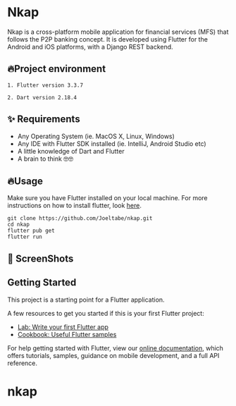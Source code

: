 # Nkap
Nkap is a cross-platform mobile application for financial services (MFS) that follows the P2P banking concept. It is developed using Flutter for the Android and iOS platforms, with a Django REST backend.
## 🔥Project environment


    1. Flutter version 3.3.7

    2. Dart version 2.18.4


## ✨ Requirements
* Any Operating System (ie. MacOS X, Linux, Windows)
* Any IDE with Flutter SDK installed (ie. IntelliJ, Android Studio etc)
* A little knowledge of Dart and Flutter
* A brain to think 🤓🤓

## 🔥Usage

Make sure you have Flutter installed on your local machine. For more instructions on how to install flutter, look [here](https://flutter.io/docs/get-started/install).
```
git clone https://github.com/Joeltabe/nkap.git
cd nkap
flutter pub get
flutter run
```

## 📸 ScreenShots

[//]: # (<img src="https://github.com/ssoad/etaka/raw/master/docs/imgs/1.png" alt="drawing" style="width:250px;"/> <img src="https://github.com/ssoad/etaka/raw/master/docs/imgs/2.png" alt="drawing" style="width:250px;"/> <img src="https://github.com/ssoad/etaka/raw/master/docs/imgs/3.png" alt="drawing" style="width:250px;"/> <img src="https://github.com/ssoad/etaka/raw/master/docs/imgs/4.png" alt="drawing" style="width:250px;"/> <img src="https://github.com/ssoad/etaka/raw/master/docs/imgs/5.png" alt="drawing" style="width:250px;"/> <img src="https://github.com/ssoad/etaka/raw/master/docs/imgs/6.png" alt="drawing" style="width:250px;"/>)

## Getting Started

This project is a starting point for a Flutter application.

A few resources to get you started if this is your first Flutter project:

- [Lab: Write your first Flutter app](https://flutter.dev/docs/get-started/codelab)
- [Cookbook: Useful Flutter samples](https://flutter.dev/docs/cookbook)

For help getting started with Flutter, view our
[online documentation](https://flutter.dev/docs), which offers tutorials,
samples, guidance on mobile development, and a full API reference.
# nkap
